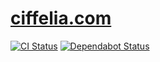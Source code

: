 # [ciffelia.com](https://ciffelia.com/)

[![CI Status](https://github.com/ciffelia/ciffelia.com/workflows/CI/badge.svg?branch=master)](https://github.com/ciffelia/ciffelia.com/actions?query=workflow%3ACI+branch%3Amaster)
[![Dependabot Status](https://api.dependabot.com/badges/status?host=github&repo=ciffelia/ciffelia.com)](https://dependabot.com)
